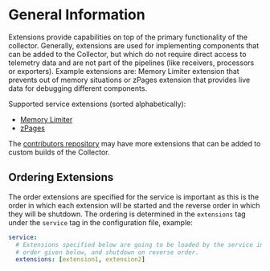 # General Information

Extensions provide capabilities on top of the primary functionality of the
collector. Generally, extensions are used for implementing components that can
be added to the Collector, but which do not require direct access to telemetry
data and are not part of the pipelines (like receivers, processors or
exporters). Example extensions are: Memory Limiter extension that prevents
out of memory situations or zPages extension that provides live data for 
debugging different components.

Supported service extensions (sorted alphabetically):

- [Memory Limiter](memorylimiterextension/README.md)
- [zPages](zpagesextension/README.md)

The [contributors
repository](https://github.com/open-telemetry/opentelemetry-collector-contrib)
may have more extensions that can be added to custom builds of the Collector.

## Ordering Extensions

The order extensions are specified for the service is important as this is the
order in which each extension will be started and the reverse order in which they
will be shutdown. The ordering is determined in the `extensions` tag under the
`service` tag in the configuration file, example:

```yaml
service:
  # Extensions specified below are going to be loaded by the service in the
  # order given below, and shutdown on reverse order.
  extensions: [extension1, extension2]
```
